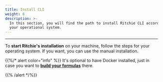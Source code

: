 ```yaml
---
title: Install CLI
weight: 6
description: >-
  In this section, you will find the path to install Ritchie CLI according to
  your operational system.
---
```


---

To **start Ritchie's installation** on your machine, follow the steps for your operating system. If you want, you can use the manual installation.


{{%/* alert color="info" %}}
It's optional to have Docker installed, just in case you want to [**build your formulas**](../../../tutorials/formulas/how-to-build-formulas) there.

{{% /alert */%}}